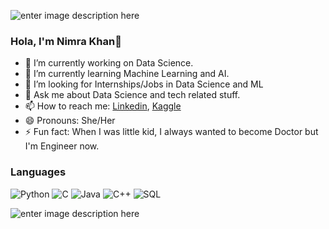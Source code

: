 ![enter image description here](https://nebigdatahub.org/wp-content/uploads/2019/11/7T9364v.gif)



### Hola, I'm Nimra Khan👋

- 🔭 I’m currently working on Data Science.
- 🌱 I’m currently learning Machine Learning and AI.
- 👯 I’m looking for Internships/Jobs in Data Science and ML
- 💬 Ask me about Data Science and tech related stuff.
- 📫 How to reach me: [Linkedin](https://www.linkedin.com/in/nimra-khan-233b4a1a6/), [Kaggle](https://www.kaggle.com/nimrakhan7)
- 😄 Pronouns: She/Her
- ⚡ Fun fact: When I was little kid, I always wanted to become Doctor but I'm Engineer now.

### Languages

![Python](https://img.shields.io/badge/-Python-000?&logo=Python)
![C](https://img.shields.io/badge/-C-000?&logo=C)
![Java](https://img.shields.io/badge/-Java-000?&logo=Java&logoColor=007396)
![C++](https://img.shields.io/badge/-C++-000?&logo=c%2b%2b&logoColor=00599C)
![SQL](https://img.shields.io/badge/-SQL-000?&logo=MySQL)


![enter image description here](https://github-readme-stats.vercel.app/api?username=nimmiee&&show_icons=true&title_color=ffffff&icon_color=bb2acf&text_color=daf7dc&bg_color=191919)

